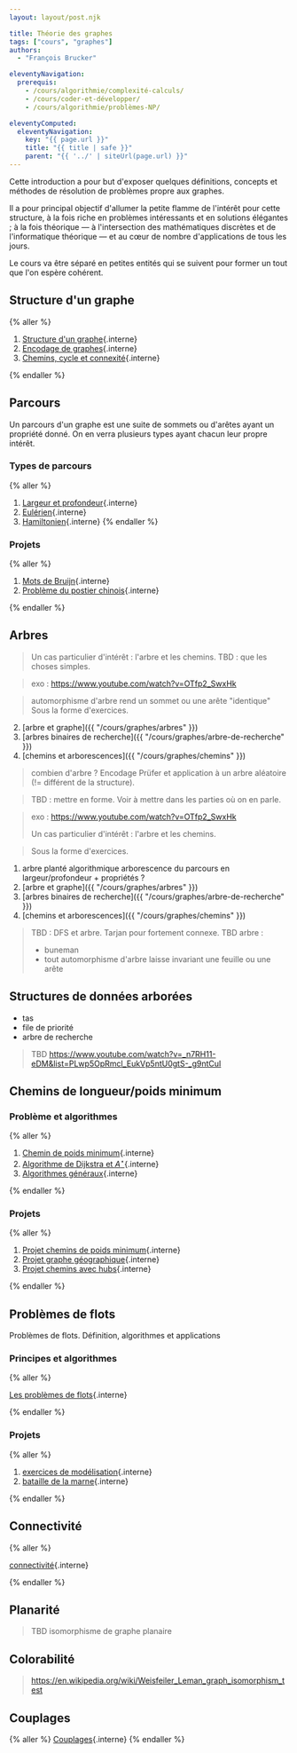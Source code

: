 ```yaml
---
layout: layout/post.njk

title: Théorie des graphes
tags: ["cours", "graphes"]
authors:
  - "François Brucker"

eleventyNavigation:
  prerequis:
    - /cours/algorithmie/complexité-calculs/
    - /cours/coder-et-développer/
    - /cours/algorithmie/problèmes-NP/

eleventyComputed:
  eleventyNavigation:
    key: "{{ page.url }}"
    title: "{{ title | safe }}"
    parent: "{{ '../' | siteUrl(page.url) }}"
---
```


Cette introduction a pour but d'exposer quelques définitions, concepts et méthodes de résolution de problèmes propre aux graphes.

Il a pour principal objectif d'allumer la petite flamme de l'intérêt pour cette structure, à la fois riche en problèmes intéressants et en solutions élégantes ; à la fois théorique — à l'intersection des mathématiques discrètes et de l'informatique théorique — et au cœur de nombre d'applications de tous les jours.

Le cours va être séparé en petites entités qui se suivent pour former un tout que l'on espère cohérent.

## <span id="structure"></span> Structure d'un graphe

{% aller %}

1. [Structure d'un graphe](structure){.interne}
2. [Encodage de graphes](encodage){.interne}
3. [Chemins, cycle et connexité](chemins-cycles-connexite){.interne}

{% endaller %}

## Parcours

Un parcours d'un graphe est une suite de sommets ou d'arêtes ayant un propriété donné. On en verra plusieurs types ayant chacun leur propre intérêt.

### Types de parcours

{% aller %}

1. [Largeur et profondeur](parcours-largeur-profondeur){.interne}
2. [Eulérien](parcours-eulériens){.interne}
3. [Hamiltonien](parcours-hamiltoniens){.interne}
{% endaller %}

### Projets

{% aller %}

1. [Mots de Bruijn](projet-mots-bruijn){.interne}
2. [Problème du postier chinois](projet-postier-chinois){.interne}

{% endaller %}

## Arbres

> Un cas particulier d'intérêt : l'arbre et les chemins.
> TBD : que les choses simples.

> exo : <https://www.youtube.com/watch?v=OTfp2_SwxHk>
>

> automorphisme d'arbre rend un sommet ou une arête "identique"
> Sous la forme d'exercices.

2. [arbre et graphe]({{ "/cours/graphes/arbres"  }})
3. [arbres binaires de recherche]({{ "/cours/graphes/arbre-de-recherche"  }})
4. [chemins et arborescences]({{ "/cours/graphes/chemins"  }})

> combien d'arbre ? Encodage Prüfer et application à un arbre aléatoire (!= différent de la structure).

> TBD : mettre en forme. Voir à mettre dans les parties où on en parle.

> exo : <https://www.youtube.com/watch?v=OTfp2_SwxHk>
>
> Un cas particulier d'intérêt : l'arbre et les chemins.

> Sous la forme d'exercices.

1. arbre planté algorithmique arborescence du parcours en largeur/profondeur + propriétés ?
2. [arbre et graphe]({{ "/cours/graphes/arbres"  }})
3. [arbres binaires de recherche]({{ "/cours/graphes/arbre-de-recherche"  }})
4. [chemins et arborescences]({{ "/cours/graphes/chemins"  }})

> TBD : DFS et arbre. Tarjan pour fortement connexe.
> TBD arbre :
> - buneman
> - tout automorphisme d'arbre laisse invariant une feuille ou une arête


## Structures de données arborées

- tas
- file de priorité
- arbre de recherche

> TBD <https://www.youtube.com/watch?v=_n7RH11-eDM&list=PLwp5OpRmcl_EukVp5ntU0gtS-_g9ntCuI>

## Chemins de longueur/poids minimum

### <span id="chemin-problèmes"></span> Problème et algorithmes

{% aller %}

1. [Chemin de poids minimum](chemin-poids-min-problème){.interne}
2. [Algorithme de Dijkstra et $A^\star$](chemin-poids-min-positif){.interne}
3. [Algorithmes généraux](chemin-poids-min-cas-général){.interne}

{% endaller %}

### <span id="projet-chemin-poids-min"></span> Projets

{% aller %}

1. [Projet chemins de poids minimum](projet-chemins-min){.interne}
2. [Projet graphe géographique](projet-graphe-géographique){.interne}
3. [Projet chemins avec hubs](projet-chemins-hub){.interne}

{% endaller %}

## Problèmes de flots

Problèmes de flots. Définition, algorithmes et applications

### Principes et algorithmes

{% aller %}

[Les problèmes de flots](flots){.interne}

{% endaller %}

### <span id="projet-flots"></span> Projets

{% aller %}

1. [exercices de modélisation](projet-flots-modélisation){.interne}
2. [bataille de la marne](projet-bataille-de-la-marne){.interne}

{% endaller %}

## Connectivité

{% aller %}

[connectivité](connectivité){.interne}

{% endaller %}

## Planarité

> TBD isomorphisme de graphe planaire

## Colorabilité

> <https://en.wikipedia.org/wiki/Weisfeiler_Leman_graph_isomorphism_test>

## Couplages

{% aller %}
[Couplages](./couplages/){.interne}
{% endaller %}
